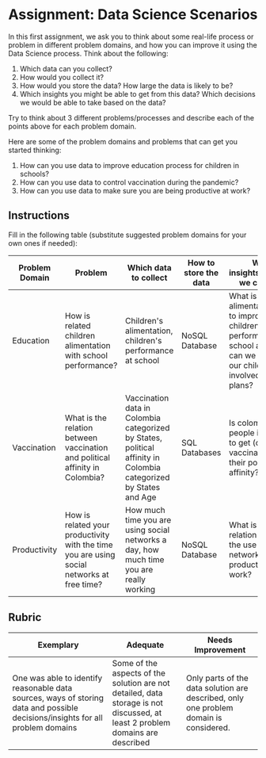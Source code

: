# Assignment: Data Science Scenarios

In this first assignment, we ask you to think about some real-life process or problem in different problem domains, and how you can improve it using the Data Science process. Think about the following:

1. Which data can you collect?
1. How would you collect it?
1. How would you store the data? How large the data is likely to be?
1. Which insights you might be able to get from this data? Which decisions we would be able to take based on the data?

Try to think about 3 different problems/processes and describe each of the points above for each problem domain.

Here are some of the problem domains and problems that can get you started thinking:

1. How can you use data to improve education process for children in schools?
1. How can you use data to control vaccination during the pandemic?
1. How can you use data to make sure you are being productive at work?
## Instructions

Fill in the following table (substitute suggested problem domains for your own ones if needed):

| Problem Domain | Problem | Which data to collect | How to store the data | Which insights/decisions we can make | 
|----------------|---------|-----------------------|-----------------------|--------------------------------------|
| Education | How is related children alimentation with school performance? | Children's alimentation, children's performance at school | NoSQL Database | What is the best alimentation plan to improve our children's performance at school and how can we manage our children to get involved on those plans? |
| Vaccination |What is the relation between vaccination and political affinity in Colombia?| Vaccination data in Colombia categorized by States, political affinity in Colombia categorized by States and Age| SQL Databases | Is colombian people influenced to get (or not) vaccinated due to their political affinity? |
| Productivity | How is related your productivity with the time you are using social networks at free time?  | How much time you are using social networks a day, how much time you are really working| NoSQL Database| What is the relation between the use of social networks and your productivity at work? |

## Rubric

Exemplary | Adequate | Needs Improvement
--- | --- | -- |
One was able to identify reasonable data sources, ways of storing data and possible decisions/insights for all problem domains | Some of the aspects of the solution are not detailed, data storage is not discussed, at least 2 problem domains are described | Only parts of the data solution are described, only one problem domain is considered.

